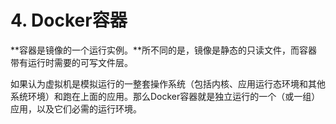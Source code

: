# 4. Docker容器

**容器是镜像的一个运行实例。**所不同的是，镜像是静态的只读文件，而容器带有运行时需要的可写文件层。

如果认为虚拟机是模拟运行的一整套操作系统（包括内核、应用运行态环境和其他系统环境）和跑在上面的应用。那么Docker容器就是独立运行的一个（或一组）应用，以及它们必需的运行环境。
